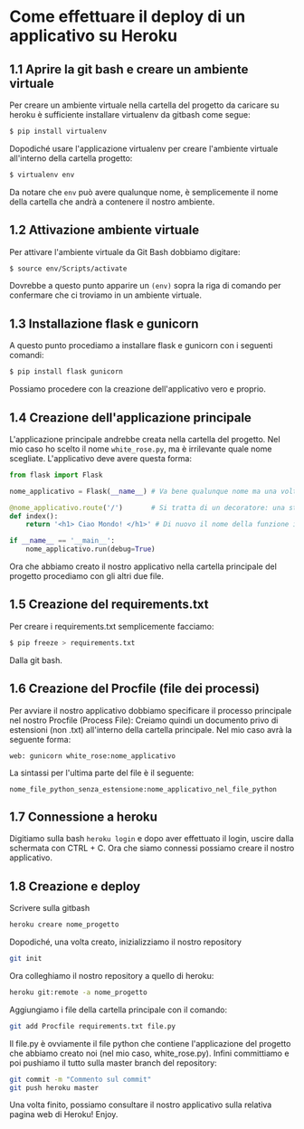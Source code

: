 # Come effettuare il deploy di un applicativo su Heroku

## 1.1 Aprire la git bash e creare un ambiente virtuale

Per creare un ambiente virtuale nella cartella del progetto da caricare su heroku è sufficiente installare virtualenv da gitbash come segue:
```bash 
$ pip install virtualenv
```
Dopodiché usare l'applicazione virtualenv per creare l'ambiente virtuale all'interno della cartella progetto:
```bash 
$ virtualenv env
```
Da notare che `env` può avere qualunque nome,  è semplicemente il nome della cartella che andrà a contenere il nostro ambiente.

## 1.2 Attivazione ambiente virtuale 

Per attivare l'ambiente virtuale da Git Bash dobbiamo digitare:
```bash 
$ source env/Scripts/activate
```
Dovrebbe a questo punto apparire un `(env)` sopra la riga di comando per confermare che ci troviamo in un ambiente virtuale.

## 1.3 Installazione flask e gunicorn

A questo punto procediamo a installare flask e gunicorn con i seguenti comandi:
```bash 
$ pip install flask gunicorn
```
Possiamo procedere con la creazione dell'applicativo vero e proprio.

## 1.4 Creazione dell'applicazione principale

L'applicazione principale andrebbe creata nella cartella del progetto. Nel mio caso ho scelto il nome `white_rose.py`, ma è irrilevante quale nome scegliate.
L'applicativo deve avere questa forma:
```python
from flask import Flask

nome_applicativo = Flask(__name__) # Va bene qualunque nome ma una volta scelto, occorre riusarlo in tutto lo script

@nome_applicativo.route('/')       # Si tratta di un decoratore: una struttura sintattica che permette di modificare la funzione sottostante in modo da farla interagire con Flask
def index():
	return '<h1> Ciao Mondo! </h1>' # Di nuovo il nome della funzione index è del tutto arbitrario. Ho scelto index perché il decoratore crea la funzione associata alla pagina principale ('/')

if __name__ == '__main__':
	nome_applicativo.run(debug=True)
```

Ora che abbiamo creato il nostro applicativo nella cartella principale del progetto procediamo con gli altri due file.

## 1.5 Creazione del requirements.txt

Per creare i requirements.txt semplicemente facciamo:
```bash
$ pip freeze > requirements.txt
```

Dalla git bash.

## 1.6 Creazione del Procfile (file dei processi) 

Per avviare il nostro applicativo dobbiamo specificare il processo principale nel nostro Procfile (Process File):
Creiamo quindi un documento privo di estensioni (non .txt) all'interno della cartella principale. Nel mio caso avrà la seguente forma:
```
web: gunicorn white_rose:nome_applicativo
```
La sintassi per l'ultima parte del file è il seguente:
```
nome_file_python_senza_estensione:nome_applicativo_nel_file_python
```
## 1.7 Connessione a heroku 

Digitiamo sulla bash `heroku login` e dopo aver effettuato il login, uscire dalla schermata con CTRL + C.
Ora che siamo connessi possiamo creare il nostro applicativo.

## 1.8 Creazione e deploy 

Scrivere sulla gitbash
```bash 
heroku creare nome_progetto
```
Dopodiché, una volta creato, inizializziamo il nostro repository
```bash
git init
```
Ora colleghiamo il nostro repository a quello di heroku:
```bash
heroku git:remote -a nome_progetto
```
Aggiungiamo i file della cartella principale con il comando:
```bash
git add Procfile requirements.txt file.py
```
Il file.py è ovviamente il file python che contiene l'applicazione del progetto che abbiamo creato noi (nel mio caso, white\_rose.py).
Infini committiamo e poi pushiamo il tutto sulla master branch del repository:
```bash
git commit -m "Commento sul commit"
git push heroku master
```
Una volta finito, possiamo consultare il nostro applicativo sulla relativa pagina web di Heroku!
Enjoy.

